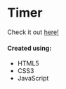 # Timer

Check it out [here!](https://ianbrdeguzman.github.io/timer/)

#### Created using:

-   HTML5
-   CSS3
-   JavaScript
